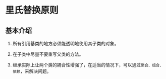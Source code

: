 # 里氏替换原则

## 基本介绍

1. 所有引用基类的地方必须能透明地使用其子类的对象。

2. 在子类中尽量不要重写父类的方法。

3. 继承实际上让两个类的耦合性增强了，在适当的情况下，可以通过`聚合、组合、依赖`，来解决问题。

